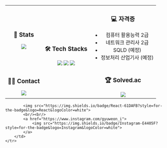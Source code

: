 <table align="center">
    <tr>
        <td align="center">
            <h3>🏅 Stats</h3>
            <img src="https://github-readme-stats.vercel.app/api?username=Leeguewon&bg_color=180,000000,&title_color=000000&text_color=000000" />
        </td>
        <td rowspan="2" align="center">
            <h3>🛠 Tech Stacks</h3>
            <img src="https://img.shields.io/badge/HTML5-E34F26?style=for-the-badge&logo=HTML5&logoColor=white">
            <img src="https://img.shields.io/badge/CSS3-1572B6?style=for-the-badge&logo=CSS3&logoColor=white">
            <img src="https://img.shields.io/badge/React-61DAFB?style=for-the-badge&logo=React&logoColor=white">
        </td>
        <td align="center">
            <h3>💻 자격증</h3>
            <ul>
                <li>컴퓨터 활용능력 2급</li>
                <li>네트워크 관리사 2급</li>
                <li>SQLD (예정)</li>
                <li>정보처리 산업기사 (예정)</li>
            </ul>
        </td>
    </tr>
    <tr>
        <td align="center">
            <h3>🧑‍💻 Contact</h3>
            <a href="https://www.instagram.com/gyuweon_i">
                <img src="https://img.shields.io/badge/Instagram-E4405F?style=for-the-badge&logo=Instagram&logoColor=white">
            </a>
        </td>
        <td align="center">
            <h3>🏆 Solved.ac</h3>
            <a href="https://solved.ac/guewon12">
                <img src="http://mazassumnida.wtf/api/v2/generate_badge?boj=guewon12">
            </a>
        </td>
    </tr>
</table>

            <img src="https://img.shields.io/badge/React-61DAFB?style=for-the-badge&logo=React&logoColor=white">
            <br/><br/>
            <a href="https://www.instagram.com/gyuweon_i">
                <img src="https://img.shields.io/badge/Instagram-E4405F?style=for-the-badge&logo=Instagram&logoColor=white">
            </a>
        </td>
    </tr>
</table>
